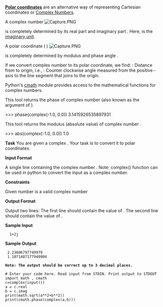 [**Polar coordinates**](https://en.wikipedia.org/wiki/Polar_coordinate_system) are an alternative way of representing Cartesian coordinates or [Complex Numbers](https://en.wikipedia.org/wiki/Complex_number).

A complex number ![](http://i.picresize.com/images/2015/08/21/OUzGu.png "Capture.PNG")

is completely determined by its real part and imaginary part .
Here, is the [imaginary unit](https://en.wikipedia.org/wiki/Imaginary_unit).

A polar coordinate (  ) ![](https://s3.amazonaws.com/hr-challenge-images/9951/1440141121-5b051fd241-Capture.PNG "Capture.PNG")

is completely determined by modulus and phase angle .

If we convert complex number to its polar coordinate, we find:
: Distance from to origin, i.e.,
: Counter clockwise angle measured from the positive \-axis to the line segment that joins to the origin.

Python's [cmath](https://docs.python.org/2/library/cmath.html) module provides access to the mathematical functions for complex numbers.

This tool returns the phase of complex number (also known as the argument of ).

\>>> phase(complex(\-1.0, 0.0))
3.1415926535897931

This tool returns the modulus (absolute value) of complex number .

\>>> abs(complex(\-1.0, 0.0))
1.0

**Task**
You are given a complex . Your task is to convert it to polar coordinates.

**Input Format**

A single line containing the complex number . Note: complex() function can be used in python to convert the input as a complex number.

**Constraints**

Given number is a valid complex number

**Output Format**

Output two lines:
The first line should contain the value of .
The second line should contain the value of .

**Sample Input**

```
  1+2j

```

**Sample Output**

```
 2.23606797749979
 1.1071487177940904

```

**`Note: The output should be correct up to 3 decimal places.`**

```
# Enter your code here. Read input from STDIN. Print output to STDOUT
import math , cmath
c=complex(input())
a = c.real
b = c.imag
print(math.sqrt(a**2+b**2))
print(cmath.phase(complex(a,b)))
```
